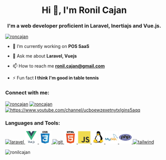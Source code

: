<h1 align="center">Hi 👋, I'm Ronil Cajan</h1>
<h3 align="center">I'm a web developer proficient in Laravel, Inertiajs and Vue.js.</h3>

<p align="left"> <a href="https://twitter.com/roncajan" target="blank"><img src="https://img.shields.io/twitter/follow/roncajan?logo=twitter&style=for-the-badge" alt="roncajan" /></a> </p>

- 🔭 I’m currently working on **POS SaaS**

- 💬 Ask me about **Laravel, Vuejs**

- 📫 How to reach me **ronil.cajan@gmail.com**

- ⚡ Fun fact **I think I'm good in table tennis**

<h3 align="left">Connect with me:</h3>
<p align="left">
<a href="https://twitter.com/roncajan" target="blank"><img align="center" src="https://raw.githubusercontent.com/rahuldkjain/github-profile-readme-generator/master/src/images/icons/Social/twitter.svg" alt="roncajan" height="30" width="40" /></a>
<a href="https://linkedin.com/in/roncajan" target="blank"><img align="center" src="https://raw.githubusercontent.com/rahuldkjain/github-profile-readme-generator/master/src/images/icons/Social/linked-in-alt.svg" alt="roncajan" height="30" width="40" /></a>
<a href="https://www.youtube.com/c/https://www.youtube.com/channel/ucboewzexetnytxlgins5aqq" target="blank"><img align="center" src="https://raw.githubusercontent.com/rahuldkjain/github-profile-readme-generator/master/src/images/icons/Social/youtube.svg" alt="https://www.youtube.com/channel/ucboewzexetnytxlgins5aqq" height="30" width="40" /></a>
</p>

<h3 align="left">Languages and Tools:</h3>
<p align="left"> <a href="https://laravel.com/" target="_blank" rel="noreferrer"> <img src="https://raw.githubusercontent.com/laravel/art/master/logo-lockup/5%20SVG/2%20CMYK/1%20Full%20Color/laravel-logolockup-cmyk-red.svg" alt="laravel" width="100" height="40"/> </a> <a href="https://vuejs.org/" target="_blank" rel="noreferrer"> <img src="https://raw.githubusercontent.com/devicons/devicon/master/icons/vuejs/vuejs-original-wordmark.svg" alt="vuejs" width="40" height="40"/> </a>
  <a href="https://www.w3schools.com/css/" target="_blank" rel="noreferrer"> <img src="https://raw.githubusercontent.com/devicons/devicon/master/icons/css3/css3-original-wordmark.svg" alt="css3" width="40" height="40"/> </a> <a href="https://git-scm.com/" target="_blank" rel="noreferrer"> <img src="https://www.vectorlogo.zone/logos/git-scm/git-scm-icon.svg" alt="git" width="40" height="40"/> </a> <a href="https://www.w3.org/html/" target="_blank" rel="noreferrer"> <img src="https://raw.githubusercontent.com/devicons/devicon/master/icons/html5/html5-original-wordmark.svg" alt="html5" width="40" height="40"/> </a> <a href="https://developer.mozilla.org/en-US/docs/Web/JavaScript" target="_blank" rel="noreferrer"> <img src="https://raw.githubusercontent.com/devicons/devicon/master/icons/javascript/javascript-original.svg" alt="javascript" width="40" height="40"/> </a>  <a href="https://www.linux.org/" target="_blank" rel="noreferrer"> <img src="https://raw.githubusercontent.com/devicons/devicon/master/icons/linux/linux-original.svg" alt="linux" width="40" height="40"/> </a> <a href="https://www.mysql.com/" target="_blank" rel="noreferrer"> <img src="https://raw.githubusercontent.com/devicons/devicon/master/icons/mysql/mysql-original-wordmark.svg" alt="mysql" width="40" height="40"/> </a> <a href="https://www.php.net" target="_blank" rel="noreferrer"> <img src="https://raw.githubusercontent.com/devicons/devicon/master/icons/php/php-original.svg" alt="php" width="40" height="40"/> </a> <a href="https://tailwindcss.com/" target="_blank" rel="noreferrer"> <img src="https://www.vectorlogo.zone/logos/tailwindcss/tailwindcss-icon.svg" alt="tailwind" width="40" height="40"/> </a>  </p>

<p><img align="center" src="https://github-readme-stats.vercel.app/api/top-langs?username=ronilcajan&show_icons=true&locale=en&layout=compact" alt="ronilcajan" /></p>
